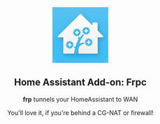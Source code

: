 <div align="center">
<img src="images/logo.png">

## Home Assistant Add-on: Frpc
**frp** tunnels your HomeAssistant to WAN

You'll love it, if you're behind a CG-NAT or firewall!
